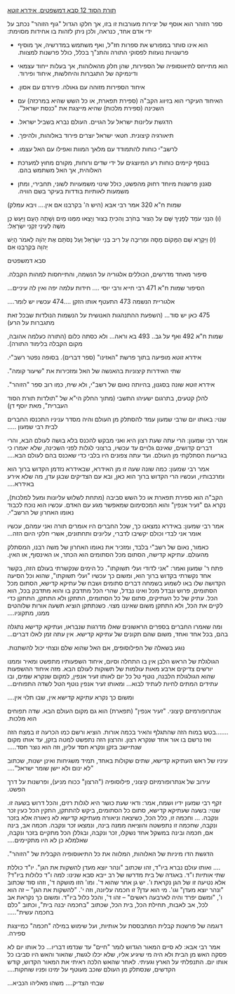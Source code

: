 <span dir="rtl"><u>תורת הסוד 12 סבא דמשפטים, אידרא זוטא</u></span>

<span dir="ltr"></span>

<span dir="rtl">ספר הזוהר הוא אוסף של יצירות מעורבות זו בזו, אך חלקו
הגדול "גוף הזוהר" נכתב על ידי אדם אחד, כנראה, ולכן ניתן לזהות בו אחידות
מסוימת:</span>

<span dir="ltr"></span>

- <span dir="rtl">הוא אינו סותר במפורש את ספרות חז"ל, ואף משתמש במדרשיה,
  אך מוסיף פרשנויות נועזות לפסוקי התורה והתנ"ך בכלל, כולל פרשנות
  למצוות.</span>

- <span dir="rtl">הוא מתייחס לתיאוסופיה של הספירות, שהן חלק מהאלוהות, אך
  בעלות ייחוד עצמאי ודינמיקה של התגברות והיחלשות, איחוד ופירוד.</span>

- <span dir="rtl">איחוד הספירות מזוהה עם גאולה. פירודם עם אסון.</span>

- <span dir="rtl">האיחוד העיקרי הוא בזיווג הקב"ה (ספירת תפארת, או כל השש
  שהיא במרכזה) עם השכינה (ספירת מלכות) שהיא מייצגת את "כנסת
  ישראל".</span>

- <span dir="rtl">הדגשת עליונות ישראל על הגויים. העולם נברא בשביל
  ישראל.</span>

- <span dir="rtl">תיאורגיה קיצונית. חטאי ישראל יוצרים פירוד באלוהות,
  ולהיפך.</span>

- <span dir="rtl">לרשב"י כוחות להתמודד עם מלאך המוות ואפילו עם האל
  עצמו.</span>

- <span dir="rtl">בנוסף קיימים כוחות רע המיוצגים על ידי שדים ורוחות,
  מקורם מחוץ למערכת האלוהית, אך האל משתמש בהם.</span>

- <span dir="rtl">סגנון פרשנות מיוחד רחוק מהפשט, כולל שינוי משמעויות
  לשוני, תחבירי, ומתן משמעות לאותיות בודדות בעיקר בשם הוויה.</span>
  <span dir="ltr"></span>

<span dir="ltr"></span>

<span dir="rtl">שמות ח"א 320 אמר רבי אבא (היש ה' בקרבנו אם אין.... ויבא
עמלק)</span>

<span dir="ltr"></span>

<span dir="ltr"></span><span dir="rtl">(ו) הִנְנִי עֹמֵד לְפָנֶיךָ שָּׁם עַל הַצּוּר
בְּחֹרֵב וְהִכִּיתָ בַצּוּר וְיָצְאוּ מִמֶּנּוּ מַיִם וְשָׁתָה הָעָם וַיַּעַשׂ כֵּן משֶׁה לְעֵינֵי זִקְנֵי
יִשְׂרָאֵל:</span>

<span dir="ltr"></span><span dir="rtl">(ז) וַיִּקְרָא שֵׁם הַמָּקוֹם מַסָּה וּמְרִיבָה עַל
רִיב בְּנֵי יִשְׂרָאֵל וְעַל נַסֹּתָם אֶת יְהֹוָה לֵאמֹר הֲיֵשׁ יְהוָה בְּקִרְבֵּנוּ אִם</span>

<span dir="ltr"></span>

<span dir="rtl">סבא דמשפטים</span>

<span dir="ltr"></span>

<span dir="rtl">סיפור מאחד מדרשים, הכוללים אלגוריה על הנשמה, והתייחסות
למהות הקבלה.</span>

<span dir="ltr"></span>

<span dir="rtl">הסיפור שמות ח"א 471 רבי חייא ורבי יוסי .... חידות עלמה
יפה ואין לה עיניים...</span>

<span dir="ltr"></span>

<span dir="rtl">אלגוריית הנשמה 473 התעטף אותו הזקן ....474 עכשיו יש
לומר....</span>

<span dir="ltr"></span>

<span dir="ltr"></span><span dir="rtl">475 כאן יש סוד... (השפעת ההתנהגות
האנושית על הנשמות הנולדות שבכל זאת מתגברות על הרע)</span>

<span dir="ltr"></span>

<span dir="rtl">שמות ח"א 492 ואף על גב.. 493 בא וראה... ולא כסתה כלום
(התורה כעלמה אהובה, מקום הקבלה בלימוד התורה).</span>

<span dir="ltr"></span>

<span dir="rtl">אידרא זוטא מופיעה בתוך פרשת "האזינו" (ספר דברים). בסופה
נפטר רשב"י.</span>

<span dir="ltr"></span>

<span dir="rtl">שתי האידרות קיצוניות בהאנשה של האל ומזכירות את "שיעור
קומה".</span>

<span dir="rtl">אידרא זוטא שונה בסגנון, בהיותה נאום של רשב"י, ולא שיח,
כמו רוב ספר "הזוהר".</span>

<span dir="ltr"></span>

<span dir="rtl">להלן קטעים, בתרגום ישעיהו התשבי (מתוך החלק הי"א של
"תולדות תורת הסוד העברית", מאת יוסף דן)</span>

<span dir="ltr"></span>

<span dir="rtl">שנוי: באותו יום שרבי שמעון עמד להסתלק מן העולם והיה מסדר
עניניו התכנסו החברים לבית רבי שמעון .....</span>

<span dir="rtl">אמר רבי שמעון: הרי עתה שעת רצון היא ואני מבקש להכנס בלא
בושה לעולם הבא, והרי דברים קדושים, שאינם גלויים עד עכשיו, ברצוני לגלות
לפני השכינה, שלא יאמרו כי בגריעות הסתלקתי מן העולם. ועד עתה צפונים היו
בלבי כדי שאכנס בהם לעולם הבא....</span>

<span dir="rtl">אמר רבי שמעון: כמה שונה שעה זו מן האידרא, שבאידרא נזדמן
הקדוש ברוך הוא ומרכבותיו, ועכשיו הרי הקדוש ברוך הוא כאן, ובא עם הצדיקים
שבגן עדן, מה שלא אירע באידרא....</span>

<span dir="ltr"></span>

<span dir="rtl">הקב"ה הוא ספירת תפארת או כל השש סביבה (מתחת לשלוש
עליונות ומעל למלכות), נקרא גם "זעיר אנפין" והוא המכסימום שמאפשר מגע עם
האדם. עכשיו הוא נוכח לכבוד נאומו האחרון של הרשב"י.</span>

<span dir="ltr"></span>

<span dir="rtl">אמר רבי שמעון: באידרא נמצאנו כך, שכל החברים היו אומרים
תורה ואני עמהם, עכשיו אומר אני לבדי וכולם יקשיבו לדברי, עליונים
ותחתונים, אשרי חלקי היום הזה...</span>

<span dir="ltr"></span>

<span dir="rtl">כאמור, נאום של רשב"י בלבד, ומזכיר את נאומו האחרון של משה
רבנו, המסתלק מהעולם. עתיקא קדישה, הסתום מכל הסתומים הוא הכתר, או
האינסוף, או האין.</span>

<span dir="ltr"></span>

<span dir="rtl">פתח ר' שמעון ואמר: "אני לדודי ועלי תשוקתו". כל הימים
שנקשרתי בעולם הזה, בקשר אחד נקשרתי בקדוש ברוך הוא, ומשום כך עכשיו "ועלי
תשוקתו", שהוא וכל הסיעה הקדושה שלו באו לשמוע בשמחה דברים סתומים ושבח של
עתיקא קדישא, הסתום מכל הסתומים, פרוש ונבדל מכל ואינו נבדל, שהרי הכל
מתדבק בו והוא מתדבק בכל, הוא הכל. עתיק של כל העתיקים, סתום של כל
הסתומים, התתקן ולא התתקן, התתקן כדי לקיים את הכל, ולא התתקן משום שאיננו
מצוי. כשנתתקן הוציא תשעה אורות שלוהטים ממנו, מתקוניו....</span>

<span dir="rtl">ומה שאמרו החברים בספרים הראשונים שאלו מדרגות שנבראו,
ועתיקא קדישא נתגלה בהם, בכל אחד ואחד, משום שהם תקונים של עתיקא קדישא.
אין עתה זמן לאלו דברים...</span>

<span dir="ltr"></span>

<span dir="rtl">נוגע בשאלה של הפילוסופים, אם האל שהוא שלם ונצחי יכול
להשתנות.</span>

<span dir="ltr"></span>

<span dir="rtl">הגולגלת של הראש הלבן אין בו התחלה וסיום, איחוד השפעותיו
מתפשט ומאיר וממנו יורשים צדיקים ארבע מאות עולמות של תשוקות לעולם הבא.
מזה איחוד ההשפעות שהוא הגולגולת הלבנה, נוטף טל כל יום לאותו זעיר אנפין,
למקום שנקרא שמים, ובו עתידים המתים לחיות לעתיד לבוא... ומאותו זעיר אנפין
נוטף הטל לשדה התפוחים...</span>

<span dir="rtl">ומשום כך נקרא עתיקא קדישא אין, שבו תלוי אין....</span>

<span dir="ltr"></span>

<span dir="rtl">אנתרופורמיזם קיצוני. "זעיר אנפין" (תפארת) הוא גם מקום
העולם הבא. שדה תפוחים הוא מלכות.</span>

<span dir="ltr"></span>

<span dir="ltr"></span><span dir="rtl">.......בטש במוח הזה שהתגלף והאיר
בכמה אורות. הוציא ורשם כמו הכרעה זו במצח הזה ואז נרשם בו אור אחד שנקרא
רצון. והרצון הזה נתפשט למטה בזקן, עד אותו מקום שנתיישב בזקן ונקרא חסד
עליון, וזה הוא נוצר חסד.....</span>

<span dir="rtl">עיניו של ראש העתיקא קדישא, שתים שקולות באחד, תמיד
משגיחות ואינן ישנות, שכתוב "לא ינום ולא יישן שומר ישראל"....</span>

<span dir="ltr"></span>

<span dir="rtl">עירוב של אנתרופורמיזם קיצוני, פילוסופיה ("הרצון" ככוח
מניע), ופרשנות על דרך הפשט.</span>

<span dir="ltr"></span>

<span dir="rtl">זקף רבי שמעון ידיו ושמח, אמר: ודאי שעת כושר היא לגלות
רזים, והכל דרוש בשעה זו. שנוי: בשעה שעתיקא קדישא, סתום כל הסתומים, ביקש
להתתקן, התקין הכל כעין זכר ונקבה. ... וחכמה זו, כלל הכל, כשיצאה וניאורה
מעתיקא קדישא לא ניאורה אלא בזכר ונקבה, שחכמה זו נתפשטה והוציאה ממנה
בינה, ונמצאו זכר ונקבה. חכמה אב, בינה אם, חכמה ובינה במשקל אחד נשקלו,
זכר ונקבה, ובגללן הכל מתקיים בזכר ונקבה, שאלמלא כן לא היו
מתקיימים....</span>

<span dir="ltr"></span>

<span dir="rtl">הדגשת הדו מיניות של האלוהות, המלווה את כל התיאוסופיה
הקבלית של "הזוהר".</span>

<span dir="ltr"></span>

<span dir="ltr"></span><span dir="rtl">.... ואותו עולם נברא ביו"ד, זהו
שכתוב "ונהר יוצא מעדן להשקות את הגן". יו"ד כוללת שתי אותיות ו"ד. באגדה
של בית מדרשו של רב ייבא סבא שנינו: למה ו"ד כלולות ביו"ד? אלא נטיעה זו של
הגן נקראת ו'. יש גן אחר שהוא ד'. ומו' הזו מושקה ד', וזהו סוד שכתוב "ונהר
יוצא מעדן" וגו'. מי הוא עדן? זו חכמה עליונה, וזה י'. "להשקות את הגן" –
זה הוא ו', "ומשם יפרד והיה לארבעה ראשים" – זהו ד', והכל כלול ביו"ד.
ומשום כך נקראת אב לכל, אב לאבות, תחילת הכל, בית הכל, שכתוב "בחכמה יבנה
בית", וכתוב "כלם בחכמה עשית".....</span>

<span dir="ltr"></span>

<span dir="rtl">דוגמה של פרשנות קבלית המתבססת על אותיות, ועל שימוש במילה
"חכמה" כמייצגת ספירה.</span>

<span dir="ltr"></span>

<span dir="rtl">אמר רבי אבא: לא סיים המאור הגדוש לומר "חיים" עד שנדמו
דבריו... כל אותו יום לא פסקה האש מן הבית ולא היה מי שיגיע אליו, שלא יכלו
לגשת, שהאור והאש היו סביבו כל אותו יום. התנפלתי על הארץ וגעיתי. לאחר
שהאש הלכה ראיתי את המאור הקדוש, קודש הקדשים, שנסתלק מן העולם שוכב מעוטף
על ימינו ופניו שוחקות....</span>

<span dir="ltr"></span>

<span dir="rtl">שבחי הצדיק.... משהו מאליהו
הנביא...</span><span dir="ltr"></span>
